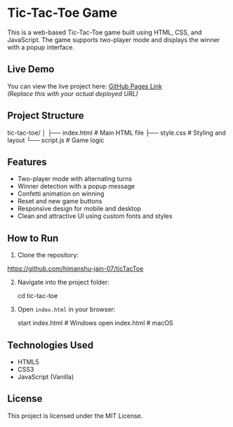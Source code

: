 # Tic-Tac-Toe Game

This is a web-based Tic-Tac-Toe game built using HTML, CSS, and JavaScript. The game supports two-player mode and displays the winner with a popup interface.

## Live Demo

You can view the live project here: [GitHub Pages Link](#)  
*(Replace this with your actual deployed URL)*

## Project Structure


tic-tac-toe/
│
├── index.html      # Main HTML file
├── style.css       # Styling and layout
└── script.js       # Game logic


## Features

- Two-player mode with alternating turns
- Winner detection with a popup message
- Confetti animation on winning
- Reset and new game buttons
- Responsive design for mobile and desktop
- Clean and attractive UI using custom fonts and styles

## How to Run

1. Clone the repository:
  
  https://github.com/himanshu-jain-07/ticTacToe

2. Navigate into the project folder:
   
   cd tic-tac-toe
   

3. Open `index.html` in your browser:
   
   start index.html    # Windows
   open index.html     # macOS
   

## Technologies Used

- HTML5  
- CSS3  
- JavaScript (Vanilla)

## License

This project is licensed under the MIT License.
